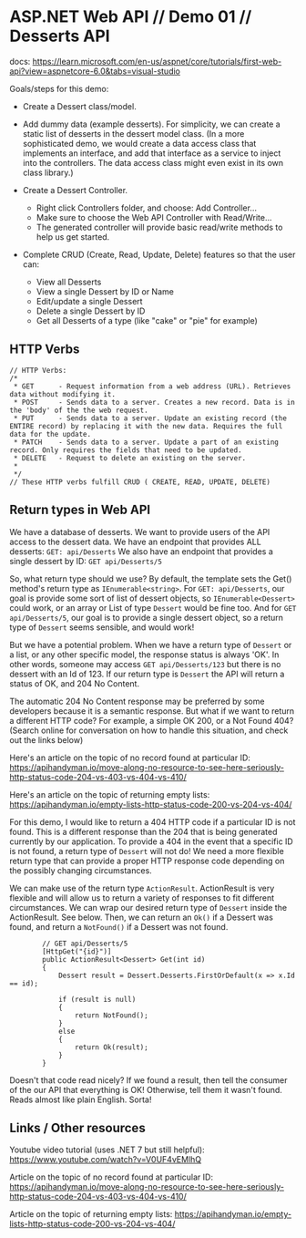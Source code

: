 ﻿# ASP.NET Web API // Demo 01 // Desserts API

docs: https://learn.microsoft.com/en-us/aspnet/core/tutorials/first-web-api?view=aspnetcore-6.0&tabs=visual-studio

Goals/steps for this demo:

- Create a Dessert class/model.
- Add dummy data (example desserts). For simplicity, we can create a static list of desserts in the dessert model class. (In a more sophisticated demo, we would create a data access class that implements an interface, and add that interface as a service to inject into the controllers. The data access class might even exist in its own class library.)
- Create a Dessert Controller.
	- Right click Controllers folder, and choose: Add Controller...
	- Make sure to choose the Web API Controller with Read/Write...
	- The generated controller will provide basic read/write methods to help us get started.

- Complete CRUD (Create, Read, Update, Delete) features so that the user can:
	- View all Desserts
	- View a single Dessert by ID or Name
	- Edit/update a single Dessert
	- Delete a single Dessert by ID
	- Get all Desserts of a type (like "cake" or "pie" for example)

## HTTP Verbs

```
// HTTP Verbs:
/*
 * GET      - Request information from a web address (URL). Retrieves data without modifying it.
 * POST     - Sends data to a server. Creates a new record. Data is in the 'body' of the the web request.
 * PUT      - Sends data to a server. Update an existing record (the ENTIRE record) by replacing it with the new data. Requires the full data for the update.
 * PATCH    - Sends data to a server. Update a part of an existing record. Only requires the fields that need to be updated.
 * DELETE   - Request to delete an existing on the server.
 * 
 */
// These HTTP verbs fulfill CRUD ( CREATE, READ, UPDATE, DELETE)
```

## Return types in Web API

We have a database of desserts. We want to provide users of the API access to the dessert data. 
We have an endpoint that provides ALL desserts: `GET: api/Desserts`
We also have an endpoint that provides a single dessert by ID: `GET api/Desserts/5`

So, what return type should we use? By default, the template sets the Get() method's return type as `IEnumerable<string>`.
For `GET: api/Desserts`, our goal is provide some sort of list of dessert objects, so `IEnumerable<Dessert>` could work, or an array or List of type `Dessert` would be fine too.
And for `GET api/Desserts/5`, our goal is to provide a single dessert object, so a return type of `Dessert` seems sensible, and would work!

But we have a potential problem. When we have a return type of `Dessert` or a list, or any other specific model, the response status is always 'OK'.
In other words, someone may access `GET api/Desserts/123` but there is no dessert with an Id of 123. If our return type is `Dessert` the API will return a status of OK, and 204 No Content. 

The automatic 204 No Content response may be preferred by some developers because it is a semantic response. But what if we want to return a different HTTP code? For example, a simple OK 200, or a Not Found 404?
(Search online for conversation on how to handle this situation, and check out the links below) 

Here's an article on the topic of no record found at particular ID: https://apihandyman.io/move-along-no-resource-to-see-here-seriously-http-status-code-204-vs-403-vs-404-vs-410/

Here's an article on the topic of returning empty lists: https://apihandyman.io/empty-lists-http-status-code-200-vs-204-vs-404/

For this demo, I would like to return a 404 HTTP code if a particular ID is not found. This is a different response than the 204 that is being generated currently by our application.
To provide a 404 in the event that a specific ID is not found, a return type of `Dessert` will not do! We need a more flexible return type that can provide a proper HTTP response code depending on the possibly changing circumstances.

We can make use of the return type `ActionResult`. ActionResult is very flexible and will allow us to return a variety of responses to fit different circumstances. We can wrap our desired return type of `Dessert` inside the ActionResult. See below.
Then, we can return an `Ok()` if a Dessert was found, and return a `NotFound()` if a Dessert was not found.     

```
        // GET api/Desserts/5
        [HttpGet("{id}")]
        public ActionResult<Dessert> Get(int id)
        {
            Dessert result = Dessert.Desserts.FirstOrDefault(x => x.Id == id);

            if (result is null)
            {
                return NotFound();
            }
            else
            {
                return Ok(result);
            }
        }
```

Doesn't that code read nicely? If we found a result, then tell the consumer of the our API that everything is OK! Otherwise, tell them it wasn't found. Reads almost like plain English. Sorta!

## Links / Other resources
Youtube video tutorial (uses .NET 7 but still helpful): https://www.youtube.com/watch?v=V0UF4vEMlhQ

Article on the topic of no record found at particular ID: https://apihandyman.io/move-along-no-resource-to-see-here-seriously-http-status-code-204-vs-403-vs-404-vs-410/

Article on the topic of returning empty lists: https://apihandyman.io/empty-lists-http-status-code-200-vs-204-vs-404/